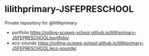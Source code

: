 # lilithprimary-JSFEPRESCHOOL
Private repository for @lilithprimary
+ portfolio https://rolling-scopes-school.github.io/lilithprimary-JSFEPRESCHOOL/portfolio/
+ eco-sounds https://rolling-scopes-school.github.io/lilithprimary-JSFEPRESCHOOL/eco-sounds/
